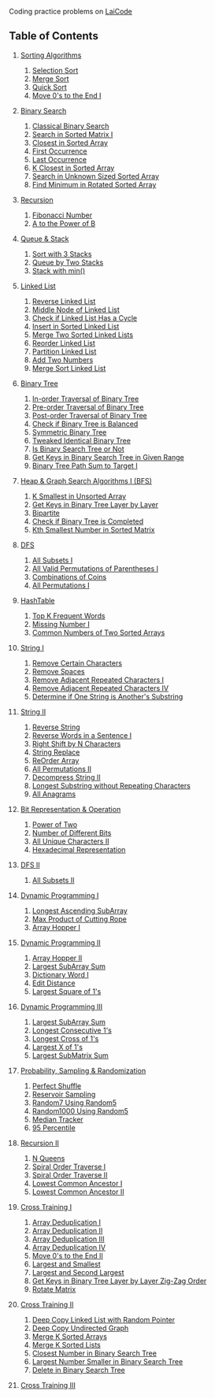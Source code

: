 <!----- Conversion time: 0.468 seconds.


Using this Markdown file:

1. Cut and paste this output into your source file.
2. See the notes and action items below regarding this conversion run.
3. Check the rendered output (headings, lists, code blocks, tables) for proper
   formatting and use a linkchecker before you publish this page.

Conversion notes:

* GD2md-html version 1.0β13
* Sat Jan 05 2019 03:53:49 GMT-0800 (PST)
* Source doc: https://docs.google.com/open?id=1de-nP0T6_N9R5jEYoS8kyS88L9JRhutxFTlt0aRQWQM
----->


Coding practice problems on [LaiCode](https://www.laicode.io/)


## Table of Contents



1.  [Sorting Algorithms](src/A/SortingAlgorithms)
    1.  [Selection Sort](src/A/SortingAlgorithms/Easy/SelectionSort)
    2.  [Merge Sort](src/A/SortingAlgorithms/Medium/MergeSort)
    3.  [Quick Sort](src/A/SortingAlgorithms/Medium/QuickSort)
    4.  [Move 0's to the End I](src/A/SortingAlgorithms/Easy/Move0sToTheEndI)

2.  [Binary Search](src/B/BinarySearch)
    1.  [Classical Binary Search](src/B/BinarySearch/Easy/ClassicalBinarySearch)
    2.  [Search in Sorted Matrix I](src/B/BinarySearch/Medium/SearchInSortedMatrixI)
    3.  [Closest in Sorted Array](src/B/BinarySearch/Medium/ClosestInSortedArray)
    4.  [First Occurrence](src/B/BinarySearch/Medium/FirstOccurrence)
    5.  [Last Occurrence](src/B/BinarySearch/Medium/LastOccurrence)
    6.  [K Closest in Sorted Array](src/B/BinarySearch/Medium/KClosestInSortedArray)
    7.  [Search in Unknown Sized Sorted Array](src/B/BinarySearch/Medium/SearchInUnknownSizedSortedArray)
    8.  [Find Minimum in Rotated Sorted Array](src/B/BinarySearch/Medium/FindMinimumInRotatedSortedArray)

3.  [Recursion](src/C/Recursion)
    1.  [Fibonacci Number](src/C/Recursion/I/Easy/FibonacciNumber)
    2.  [A to the Power of B](src/C/Recursion/I/Medium/AToThePowerOfB)

4.  [Queue & Stack](src/D/QueueAndStack)
    1.  [Sort with 3 Stacks](src/D/QueueAndStack/Medium/SortWith3Stacks)
    2.  [Queue by Two Stacks](src/D/QueueAndStack/Medium/QueueByTwoStacks)
    3.  [Stack with min()](src/D/QueueAndStack/Medium/StackWithMin)

5.  [Linked List](src/E/LinkedList)
    1.  [Reverse Linked List](src/E/LinkedList/Easy/ReverseLinkedList)
    2.  [Middle Node of Linked List](src/E/LinkedList/Easy/MiddleNodeOfLinkedList)
    3.  [Check if Linked List Has a Cycle](src/E/LinkedList/Easy/CheckIfLinkedListHasACycle)
    4.  [Insert in Sorted Linked List](src/E/LinkedList/Easy/InsertInSortedLinkedList)
    5.  [Merge Two Sorted Linked Lists](src/E/LinkedList/Easy/MergeTwoSortedLinkedLists)
    6.  [Reorder Linked List](src/E/LinkedList/Hard/ReOrderLinkedList)
    7.  [Partition Linked List](src/E/LinkedList/Medium/PartitionLinkedList)
    8.  [Add Two Numbers](src/E/LinkedList/Medium/AddTwoNumbers)
    9.  [Merge Sort Linked List](src/E/LinkedList/Medium/MergeSortLinkedList)


6.  [Binary Tree](src/F/BinaryTree)
    1.  [In-order Traversal of Binary Tree](src/F/BinaryTree/Medium/InorderTraversalOfBinaryTree)
    2.  [Pre-order Traversal of Binary Tree](src/F/BinaryTree/Easy/PreorderTraversalOfBinaryTree)
    3.  [Post-order Traversal of Binary Tree](src/F/BinaryTree/Hard/PostorderTraversalOfBinaryTree)
    4.  [Check if Binary Tree is Balanced](src/F/BinaryTree/Medium/CheckIfBinaryTreeIsBalanced)
    5.  [Symmetric Binary Tree](src/F/BinaryTree/Easy/SymmetricBinaryTree)
    6.  [Tweaked Identical Binary Tree](src/F/BinaryTree/Medium/TweakedIdenticalBinaryTree)
    7.  [Is Binary Search Tree or Not](src/F/BinaryTree/Medium/IsBinarySearchTreeOrNot)
    8.  [Get Keys in Binary Search Tree in Given Range](src/F/BinaryTree/Easy/GetKeysInBinarySearchTreeInGivenRange)
    9.  [Binary Tree Path Sum to Target I](src/F/BinaryTree/Easy/BinaryTreePathSumToTargetI)


7.  [Heap & Graph Search Algorithms I (BFS)](src/G/HeapAndBFS)
    1.  [K Smallest in Unsorted Array](src/G/HeapAndBFS/Medium/KSmallestInUnsortedArray)
    2.  [Get Keys in Binary Tree Layer by Layer](src/G/HeapAndBFS/Easy/GetKeysInBinaryTreeLayerByLayer)
    3.  [Bipartite](src/G/HeapAndBFS/Hard/Bipartite)
    4.  [Check if Binary Tree is Completed](src/G/HeapAndBFS/Medium/CheckIfBinaryTreeIsCompleted)
    5.  [Kth Smallest Number in Sorted Matrix](src/G/HeapAndBFS/Medium/KthSmallestNumberInSortedMatrix)

8.  [DFS](src/H/DFS)
    1.  [All Subsets I](src/H/DFS/I/Medium/AllSubsetsI)
    2.  [All Valid Permutations of Parentheses I](src/H/DFS/I/Medium/AllValidPermutationsOfParenthesesI)
    3.  [Combinations of Coins](src/H/DFS/I/Medium/CombinationsOfCoins)
    4.  [All Permutations I](src/H/DFS/I/Medium/AllPermutationsI)

9.  [HashTable](src/I/HashTable)
    1.  [Top K Frequent Words](src/I/HashTable/Medium/TopKFrequentWords)
    2.  [Missing Number I](src/I/HashTable/Medium/MissingNumberI)
    3.  [Common Numbers of Two Sorted Arrays](src/I/HashTable/Easy/CommonNumbersOfTwoSortedArrays)

10. [String I](src/J/String/I)
    1.  [Remove Certain Characters](src/J/String/I/Easy/RemoveCertainCharacters)
    2.  [Remove Spaces](src/J/String/I/Easy/RemoveSpaces)
    3.  [Remove Adjacent Repeated Characters I](src/J/String/I/Easy/RemoveAdjacentRepeatedCharactersI)
    4.  [Remove Adjacent Repeated Characters IV](src/J/String/I/Hard/RemoveAdjacentRepeatedCharactersIV)
    5.  [Determine if One String is Another's Substring](src/J/String/I/Medium/DetermineIfOneStringIsAnothersSubstring)

11. [String II](src/J/String/II)
    1.  [Reverse String](src/J/String/II/Easy/ReverseString)
    2.  [Reverse Words in a Sentence I](src/J/String/II/Medium/ReverseWordsInASentenceI)
    3.  [Right Shift by N Characters](src/J/String/II/Easy/RightShiftByNCharacters)
    4.  [String Replace](src/J/String/II/Hard/StringReplace)
    5.  [ReOrder Array](src/J/String/II/Hard/ReOrderArray)
    6.  [All Permutations II](src/J/String/II/Hard/AllPermutationsII)
    7.  [Decompress String II](src/J/String/II/Hard/DecompressStringII)
    8.  [Longest Substring without Repeating Characters](src/J/String/II/Medium/LongestSubstringWithoutRepeatingCharacters)
    9.  [All Anagrams](src/J/String/II/Medium/AllAnagrams)

12. [Bit Representation & Operation](src/K/Bit)
    1.  [Power of Two](src/L/Bit/Easy/PowerOfTwo)
    2.  [Number of Different Bits](src/K/Bit/Medium/NumberOfDifferentBits)
    3.  [All Unique Characters II](src/K/Bit/Medium/AllUniqueCharactersII)
    4.  [Hexadecimal Representation](src/K/Bit/Easy/HexadecimalRepresentation)

13. [DFS II](src/H/DFS)
    1.  [All Subsets II](src/H/DFS/II/Hard/AllSubsetsII)

14. [Dynamic Programming I](src/L/DynamicProgramming/I)
    1.  [Longest Ascending SubArray](src/L/DynamicProgramming/I/Easy/LongestAscendingSubArray)
    2.  [Max Product of Cutting Rope](src/L/DynamicProgramming/I/Medium/MaxProductOfCuttingRope)
    3.  [Array Hopper I](src/L/DynamicProgramming/I/Medium/ArrayHopperI)

15. [Dynamic Programming II](src/L/DynamicProgramming/II)
    1.  [Array Hopper II](src/L/DynamicProgramming/II/Medium/ArrayHopperII)
    2.  [Largest SubArray Sum](src/L/DynamicProgramming/II/Medium/LargestSubArraySum)
    3.  [Dictionary Word I](src/L/DynamicProgramming/II/Medium/DictionaryWordI)
    4.  [Edit Distance](src/L/DynamicProgramming/II/Medium/EditDistance)
    5.  [Largest Square of 1's](src/L/DynamicProgramming/II/Hard/LargestSquareOfOnes)

16. [Dynamic Programming III](src/L/DynamicProgramming/III)
    1.  [Largest SubArray Sum](src/L/DynamicProgramming/III/Medium/LargestSubarraySum)
    2.  [Longest Consecutive 1's](src/L/DynamicProgramming/III/Easy/LongestConsecutiveOnes)
    3.  [Longest Cross of 1's](src/L/DynamicProgramming/III/Hard/LongestCrossOfOnes)
    4.  [Largest X of 1's](src/L/DynamicProgramming/III/Hard/LargestXOf1s)
    5.  [Largest SubMatrix Sum](src/L/DynamicProgramming/III/Hard/LargestSubMatrixSum)

17. [Probability, Sampling & Randomization](src/M/Probability)
    1.  [Perfect Shuffle](src/M/Probability/Medium/PerfectShuffle)
    2.  [Reservoir Sampling](src/M/Probability/Medium/ReservoirSampling)
    3.  [Random7 Using Random5](src/M/Probability/Medium/Random7UsingRandom5)
    4.  [Random1000 Using Random5](src/M/Probability/Medium/Random1000UsingRandom5)
    5.  [Median Tracker](src/M/Probability/Medium/MedianTracker)
    6.  [95 Percentile](src/M/Probability/Medium/NinetyFivePercentile)

18. [Recursion II](src/C/Recursion/II)
    1.  [N Queens](src/C/Recursion/II/Medium/NQueens)
    2.  [Spiral Order Traverse I](src/C/Recursion/II/Medium/SpiralOrderTraverseI)
    3.  [Spiral Order Traverse II](src/C/Recursion/II/Medium/SpiralOrderTraverseII)
    4.  [Lowest Common Ancestor I](src/C/Recursion/II/Medium/LowestCommonAncestorI)
    5.  [Lowest Common Ancestor II](src/C/Recursion/II/Medium/LowestCommonAncestorII)

19. [Cross Training I](src/N/CrossTraining/I)
    1.  [Array Deduplication I](src/N/CrossTraining/I/Easy/ArrayDeduplicationI)
    2.  [Array Deduplication II](src/N/CrossTraining/I/Medium/ArrayDeduplicationII)
    3.  [Array Deduplication III](src/N/CrossTraining/I/Medium/ArrayDeduplicationIII)
    4.  [Array Deduplication IV](src/N/CrossTraining/I/Hard/ArrayDeduplicationIV)
    5.  [Move 0's to the End II](src/N/CrossTraining/I/Easy/Move0sToTheEndII)
    6.  [Largest and Smallest](src/N/CrossTraining/I/Medium/LargestAndSmallest)
    7.  [Largest and Second Largest](src/N/CrossTraining/I/Medium/LargestAndSecondLargest)
    8.  [Get Keys in Binary Tree Layer by Layer Zig-Zag Order](src/N/CrossTraining/I/Medium/BinaryTreeZigZagTraversal)
    9.  [Rotate Matrix](src/N/CrossTraining/I/Medium/RotateMatrix)

20. [Cross Training II](src/N/CrossTraining/II)
    1.  [Deep Copy Linked List with Random Pointer](src/N/CrossTraining/II/Medium/DeepCopyLinkedListWithRandomPointer)
    2.  [Deep Copy Undirected Graph](src/N/CrossTraining/II/Medium/DeepCopyUndirectedGraph)
    3.  [Merge K Sorted Arrays](src/N/CrossTraining/II/Medium/MergeKSortedArrays)
    4.  [Merge K Sorted Lists](src/N/CrossTraining/II/Medium/MergeKSortedLists)
    5.  [Closest Number in Binary Search Tree](src/N/CrossTraining/II/Medium/ClosestNumberInBinarySearchTree)
    6.  [Largest Number Smaller in Binary Search Tree](src/N/CrossTraining/II/Medium/LargestNumberSmallerInBinarySearchTree)
    7.  [Delete in Binary Search Tree](src/N/CrossTraining/II/Medium/DeleteInBinarySearchTree)

21. [Cross Training III](src/N/CrossTraining/III)


<!-- GD2md-html version 1.0β13 -->
